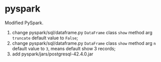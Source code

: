 # pyspark
Modified PySpark.

1. change pyspark/sql/dataframe.py `DataFrame` class `show` method arg `truncate` default value to `False`;
2. change pyspark/sql/dataframe.py `DataFrame` class `show` method arg `n` default value to `3`, means default show 3 records;
3. add pyspark/jars/postgresql-42.4.0.jar
